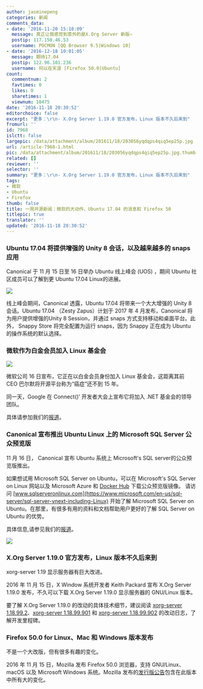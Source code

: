 ```yaml
---
author: jasminepeng
categories: 新闻
comments_data:
- date: '2016-11-20 15:18:09'
  message: 真正让我感觉到意外的是X.Org Server 新版~
  postip: 117.150.46.53
  username: POCMON [QQ Browser 9.5|Windows 10]
- date: '2016-12-18 10:01:05'
  message: 期待17.04
  postip: 122.96.101.236
  username: 何以在天涯 [Firefox 50.0|Ubuntu]
count:
  commentnum: 2
  favtimes: 0
  likes: 0
  sharetimes: 1
  viewnum: 10475
date: '2016-11-18 20:30:52'
editorchoice: false
excerpt: "更多：\r\n- X.Org Server 1.19.0 官方发布，Linux 版本不久后来到"
fromurl: ''
id: 7968
islctt: false
largepic: /data/attachment/album/201611/18/203056yqdqps4qiq5ep25p.jpg
url: /article-7968-1.html
pic: /data/attachment/album/201611/18/203056yqdqps4qiq5ep25p.jpg.thumb.jpg
related: []
reviewer: ''
selector: ''
summary: "更多：\r\n- X.Org Server 1.19.0 官方发布，Linux 版本不久后来到"
tags:
- 微软
- Ubuntu
- Firefox
thumb: false
title: 一周开源新闻：微软的大动作、Ubuntu 17.04 的消息和 Firefox 50
titlepic: true
translator: ''
updated: '2016-11-18 20:30:52'
---
```


### Ubuntu 17.04 将提供增强的 Unity 8 会话，以及越来越多的 snaps 应用


Canonical 于 11 月 15 日至 16 日举办 Ubuntu 线上峰会 (UOS) ，期间 Ubuntu 社区成员可以了解到更 Ubuntu 17.04 Linux的进展。


![](/data/attachment/album/201611/18/203056yqdqps4qiq5ep25p.jpg)


线上峰会期间，Canonical 透露，Ubuntu 17.04 将带来一个大大增强的 Unity 8 会话。Ubuntu 17.04 （Zesty Zapus）计划于 2017 年 4 月发布，Canonical 将为用户提供增强的Unity 8 Session，并通过 snaps 方式支持移动和桌面平台。此外， Snappy Store 将完全配置为运行 snaps，因为 Snappy 正在成为 Ubuntu 的操作系统的默认选择。


### 微软作为白金会员加入 Linux 基金会


![](/data/attachment/album/201611/17/163813zkykjl4y1jl50wki.png)


微软公司 16 日宣布，它正在以白金会员身份加入 Linux 基金会，这距离其前 CEO 巴尔默将开源平台称为“癌症”还不到 15 年。


同一天，Google 在 Connect()’ 开发者大会上宣布它将加入 .NET 基金会的领导团队。


具体请参加我们的[报道](/article-7966-1.html)。


### Canonical 宣布推出 Ubuntu Linux 上的 Microsoft SQL Server 公众预览版


11 月 16 日， Canonical 宣布 Ubuntu 系统上 Microsoft's SQL server的公众预览版推出。


如果想试用 Microsoft SQL Server on Ubuntu，可以在 Microsoft's SQL Server on Linux 网站以及 Microsoft Azure 和 [Docker Hub](http://hub.docker.com/r/microsoft/mssql-server-linux) 下载公众预览版镜像。 请访问 [www.sqlserveronlinux.com](https://www.microsoft.com/en-us/sql-server/sql-server-vnext-including-Linux) 开始了解 Microsoft SQL Server on Ubuntu。在那里，有很多有用的资料和文档帮助用户更好的了解 SQL Server on Ubuntu 的优势。


具体信息,请参见我们的[报道](/article-7967-1.html)。


![](/data/attachment/album/201611/17/213226blpr367yaaafzaaw.jpg)


### X.Org Server 1.19.0 官方发布，Linux 版本不久后来到


xorg-server 1.19 显示服务器有巨大改进。


2016 年 11 月 15 日，X Window 系统开发者 Keith Packard 宣布 X.Org Server 1.19.0 发布，不久可以下载 X.Org Server 1.19.0 显示服务器的 GNU/Linux 版本。


要了解 X.Org Server 1.19.0 的改动的具体技术细节，建议阅读 [xorg-server 1.18.99.2](https://lists.x.org/archives/xorg-announce/2016-September/002709.html)、[xorg-server 1.18.99.901](https://lists.x.org/archives/xorg-announce/2016-September/002711.html) 和 [xorg-server 1.18.99.902](https://lists.x.org/archives/xorg-announce/2016-October/002734.html) 的改动日志，了解开发里程碑。


### Firefox 50.0 for Linux、Mac 和 Windows 版本发布


不是一个大改版，但有很多有趣的变化。


2016 年 11 月 15 日，Mozilla 发布 Firefox 50.0 浏览器，支持 GNU/Linux、macOS 以及 Microsoft Windows 系统。Mozilla 发布的[发行版公告](https://www.mozilla.org/en-US/firefox/50.0/releasenotes/)包含在此版本中所有大的变化。
